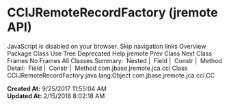 # CCIJRemoteRecordFactory (jremote   API)

JavaScript is disabled on your browser. Skip navigation links Overview Package Class Use Tree Deprecated Help jremote Prev Class Next Class Frames No Frames All Classes Summary:  Nested |  Field |  Constr |  Method Detail:  Field |  Constr |  Method com.jbase.jremote.jca.cci Class CCIJRemoteRecordFactory java.lang.Object com.jbase.jremote.jca.cci.CC  

**Created At:** 9/25/2017 11:55:04 AM  
**Updated At:** 2/15/2018 8:02:18 AM  

